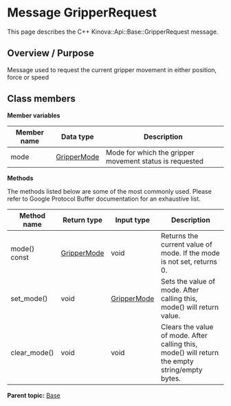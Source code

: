 # Message GripperRequest

This page describes the C++ Kinova::Api::Base::GripperRequest message.

## Overview / Purpose

Message used to request the current gripper movement in either position, force or speed

## Class members

 **Member variables** 

|Member name|Data type|Description|
|-----------|---------|-----------|
|mode| [GripperMode](enm_Base_GripperMode.md#)|Mode for which the gripper movement status is requested|

 **Methods** 

The methods listed below are some of the most commonly used. Please refer to Google Protocol Buffer documentation for an exhaustive list.

|Method name|Return type|Input type|Description|
|-----------|-----------|----------|-----------|
|mode\(\) const| [GripperMode](enm_Base_GripperMode.md#)|void|Returns the current value of mode. If the mode is not set, returns 0.|
|set\_mode\(\)|void| [GripperMode](enm_Base_GripperMode.md#)|Sets the value of mode. After calling this, mode\(\) will return value.|
|clear\_mode\(\)|void|void|Clears the value of mode. After calling this, mode\(\) will return the empty string/empty bytes.|

**Parent topic:** [Base](../references/summary_Base.md)

